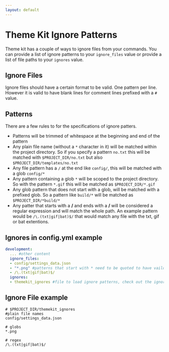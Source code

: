 ```yaml
---
layout: default
---
```

# Theme Kit Ignore Patterns

Theme kit has a couple of ways to ignore files from your commands. You can provide
a list of ignore patterns to your `ignore_files` value or provide a list of file
paths to your `ignores` value.

## Ignore Files

Ignore files should have a certain format to be valid. One pattern per line. However
it is valid to have blank lines for comment lines prefixed with a `#` value.

## Patterns

There are a few rules to for the specifications of ignore patters.

- Patterns will be trimmed of whitespace at the beginning and end of the pattern
- Any plain file name (without a `*` character in it) will be matched within the
  project directory. So if you specify a pattern `no.txt` this will be matched with
  `$PROJECT_DIR/no.txt` but also `$PROJECT_DIR/templates/no.txt`
- Any file pattern has a `/` at the end like `config/`, this will be matched with
  a glob `config/*`
- Any pattern containing a glob `*` will be scoped to the project directory. So
  with the pattern `*.gif` this will be matched as `$PROJECT_DIR/*.gif`
- Any glob pattern that does not start with a glob, will be matched with a prefixed
  glob. So a pattern like `build/*` will be matched as `$PROJECT_DIR/*build/*`
- Any patter that starts with a **/** and ends with a **/** will be considered a
  regular expression and will match the whole path. An example pattern would be
  `/\.(txt|gif|bat)$/` that would match any file with the txt, gif or bat extentions.

## Ignores in config.yml example

```yaml
development:
  ... #other content
  ignore_files:
  - config/settings_data.json
  - "*.png" #patterns that start with * need to be quoted to have vaild yaml
  - /\.(txt|gif|bat)$/
  ignores:
  - themekit_ignores #file to load ignore patterns, check out the ignore file example
```

## Ignore File example

```
# $PROJECT_DIR/themekit_ignores
#plain file names
config/settings_data.json

# globs
*.png

# regex
/\.(txt|gif|bat)$/
```


